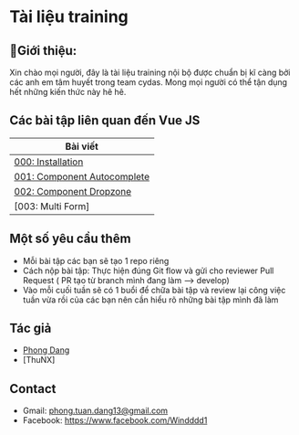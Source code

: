 # Tài liệu training
## 🚀Giới thiệu:
Xin chào mọi người, đây là tài liệu training nội bộ được chuẩn bị kĩ càng bởi các anh em tâm huyết trong team cydas. Mong mọi người có thể tận dụng hết những kiến thức này hê hê.

## Các bài tập liên quan đến Vue JS

| Bài viết                                                                       
| ------------------------------------------------------------------------------------------------------------------------------------------------- |
| [000: Installation]                                          |
| [001: Component Autocomplete]                                          |
| [002: Component Dropzone]                                          |
| [003: Multi Form]                                          |

## Một số yêu cầu thêm
- Mỗi bài tập các bạn sẽ tạo 1 repo riêng
- Cách nộp bài tập: Thực hiện đúng Git flow và gửi cho reviewer Pull Request ( PR tạo từ branch mình đang làm --> develop)
- Vào mỗi cuối tuần sẽ có 1 buổi để chữa bài tập và review lại công việc tuần vừa rồi của các bạn nên cần hiểu rõ những bài tập mình đã làm

## Tác giả

- [Phong Dang][windddd1]
- [ThuNX]

[windddd1]: https://github.com/windddd1

## Contact

- Gmail: phong.tuan.dang13@gmail.com
- Facebook: https://www.facebook.com/Windddd1

[001: Component Autocomplete]:https://github.com/windddd1/Training-Intern/blob/master/AutoComplete.md
[002: Component Dropzone]:https://github.com/windddd1/Training-Intern/blob/master/Dropzone.md
[000: Installation]:https://github.com/windddd1/Training-Intern/blob/master/Installation.md
